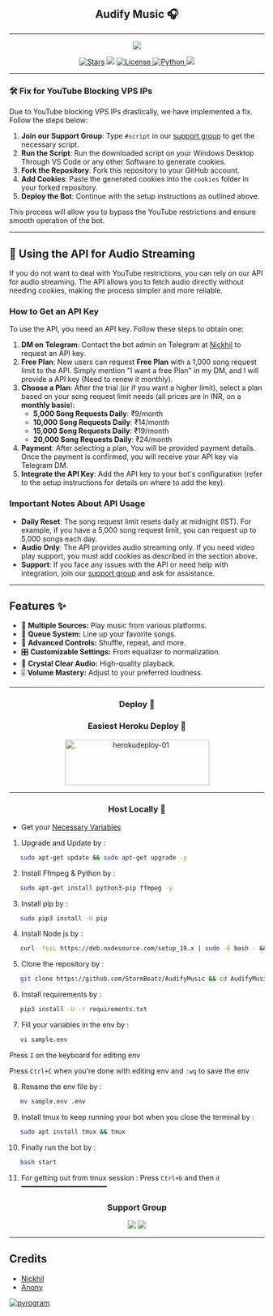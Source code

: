 <h2 align="center"> 
Audify Music 🎧
</h2>

---

<p align="center">
   <img src="https://files.catbox.moe/8drqda.jpg">
 </p>

<p align="center">
<a href="https://github.com/StormBeatz/AudifyMusic/stargazers"><img src="https://img.shields.io/github/stars/StormBeatz/AudifyMusic?color=black&logo=github&logoColor=black&style=for-the-badge" alt="Stars" /></a>
<a href="https://github.com/StormBeatz/AudifyMusic/network/members"> <img src="https://img.shields.io/github/forks/StormBeatz/AudifyMusic?color=black&logo=github&logoColor=black&style=for-the-badge" /></a>
<a href="https://github.com/StormBeatz/AudifyMusic/blob/master/LICENSE"> <img src="https://img.shields.io/badge/License-MIT-blueviolet?style=for-the-badge" alt="License" /> </a>
<a href="https://www.python.org/"> <img src="https://img.shields.io/badge/Written%20in-Python-orange?style=for-the-badge&logo=python" alt="Python" /> </a>
<a href="https://github.com/StormBeatz/AudifyMusic/commits/StormBeatz"> <img src="https://img.shields.io/github/last-commit/StormBeatz/AudifyMusic?color=blue&logo=github&logoColor=green&style=for-the-badge" /></a>
</p>

---

### 🛠 Fix for YouTube Blocking VPS IPs

Due to YouTube blocking VPS IPs drastically, we have implemented a fix. Follow the steps below:

1. **Join our Support Group**: Type `#script` in our [support group](https://t.me/GrayBotSupport) to get the necessary script.
2. **Run the Script**: Run the downloaded script on your Windows Desktop Through VS Code or any other Software to generate cookies.
3. **Fork the Repository**: Fork this repository to your GitHub account.
4. **Add Cookies**: Paste the generated cookies into the `cookies` folder in your forked repository.
5. **Deploy the Bot**: Continue with the setup instructions as outlined above.

This process will allow you to bypass the YouTube restrictions and ensure smooth operation of the bot.

---

## 🎵 Using the API for Audio Streaming
If you do not want to deal with YouTube restrictions, you can rely on our API for audio streaming. The API allows you to fetch audio directly without needing cookies, making the process simpler and more reliable.

### How to Get an API Key
To use the API, you need an API key. Follow these steps to obtain one:

1. **DM on Telegram**: Contact the bot admin on Telegram at [Nickhil](https://t.me/Nickhiil) to request an API key.
2. **Free Plan**: New users can request **Free Plan** with a 1,000 song request limit to the API. Simply mention "I want a free Plan" in my DM, and I will provide a API key (Need to renew it monthly).
3. **Choose a Plan**: After the trial (or if you want a higher limit), select a plan based on your song request limit needs (all prices are in INR, on a **monthly basis**):
   - **5,000 Song Requests Daily**: ₹9/month
   - **10,000 Song Requests Daily**: ₹14/month
   - **15,000 Song Requests Daily**: ₹19/month
   - **20,000 Song Requests Daily**: ₹24/month
4. **Payment**: After selecting a plan, You will be provided payment details. Once the payment is confirmed, you will receive your API key via Telegram DM.
5. **Integrate the API Key**: Add the API key to your bot's configuration (refer to the setup instructions for details on where to add the key).

### Important Notes About API Usage
- **Daily Reset**: The song request limit resets daily at midnight (IST). For example, if you have a 5,000 song request limit, you can request up to 5,000 songs each day.
- **Audio Only**: The API provides audio streaming only. If you need video play support, you must add cookies as described in the section above.
- **Support**: If you face any issues with the API or need help with integration, join our [support group](https://t.me/GrayBotSupport) and ask for assistance.

---

## Features ✨

- 🎵 **Multiple Sources:** Play music from various platforms.
- 📃 **Queue System:** Line up your favorite songs.
- 🔀 **Advanced Controls:** Shuffle, repeat, and more.
- 🎛 **Customizable Settings:** From equalizer to normalization.
- 📢 **Crystal Clear Audio:** High-quality playback.
- 🎚 **Volume Mastery:** Adjust to your preferred loudness.

---


<h3 align="center">
Deploy 🚀  

<h3 align="center">
Easiest Heroku Deploy 🤭  
</h3>

<p align="center">  
    <a href="https://heroku.com/deploy?template=https://github.com/StormBeatz/AudifyMusic">  
    <img src="https://github.com/nacbots/broadcastbot/blob/main/herokudeploy-01.svg" alt="herokudeploy-01" border="0" height="90" width="285"></a>  
</p>  

---

<h3 align="center">
Host Locally 🤕
</h3>

- Get your [Necessary Variables](https://github.com/StormBeatz/AudifyMusic/blob/master/sample.env)

1. Upgrade and Update by :
```sh
   sudo apt-get update && sudo apt-get upgrade -y
   ```
2. Install Ffmpeg & Python by :
```sh
   sudo apt-get install python3-pip ffmpeg -y
   ```
3. Install pip by :
```sh
   sudo pip3 install -U pip
   ```
4. Install Node js by :
```sh
   curl -fssL https://deb.nodesource.com/setup_19.x | sudo -E bash - && sudo apt-get install nodejs -y && npm i -g npm
   ```  
5. Clone the repository by :
```sh
   git clone https://github.com/StormBeatz/AudifyMusic && cd AudifyMusic
   ``` 
6. Install requirements by :
```sh
   pip3 install -U -r requirements.txt
   ``` 
7. Fill your variables in the env by :
```sh
   vi sample.env
   ``` 
Press `I` on the keyboard for editing env<br>

Press `Ctrl+C` when you're done with editing env and `:wq` to save the env<br>

8. Rename the env file by :
```sh
   mv sample.env .env
   ```
9. Install tmux to keep running your bot when you close the terminal by :
```sh
   sudo apt install tmux && tmux
   ``` 
10. Finally run the bot by :
```sh
   bash start
   ``` 
11. For getting out from tmux session : Press `Ctrl+b` and then `d`<br>
━━━━━━━━━━━━━━━━━━━━

<h3 align="center">
Support Group
</h3>

<p align="center">
<a href="https://t.me/GrayBots"><img src="https://img.shields.io/badge/Telegram-Updates%20Channel-blue.svg?logo=telegram"></a>  
<a href="https://t.me/GrayBotSupport"><img src="https://img.shields.io/badge/Telegram-Support%20Group-blue.svg?logo=telegram"></a>
</p>

---

## Credits  

- [Nickhil](https://t.me/Nickhiil)  
- [Anony](https://t.me/FakeAnony)

<a href="https://pyrogramy.org"><img src="https://i.ibb.co/SVLD5k8/Document-1222546317.png" alt="pyrogram" border="0"></a>  
